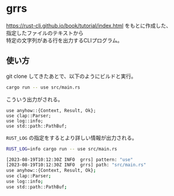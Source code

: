 # grrs

https://rust-cli.github.io/book/tutorial/index.html をもとに作成した、  
指定したファイルのテキストから  
特定の文字列がある行を出力するCLIプログラム。

## 使い方

git clone してきたあとで、以下のようにビルドと実行。

```sh
cargo run -- use src/main.rs
```

こういう出力がされる。

```
use anyhow::{Context, Result, Ok};
use clap::Parser;
use log::info;
use std::path::PathBuf;
```

`RUST_LOG` の指定をするとより詳しい情報が出力される。

```sh
RUST_LOG=info cargo run -- use src/main.rs

[2023-08-19T10:12:30Z INFO  grrs] pattern: "use"
[2023-08-19T10:12:30Z INFO  grrs] path: "src/main.rs"
use anyhow::{Context, Result, Ok};
use clap::Parser;
use log::info;
use std::path::PathBuf;
```
